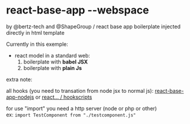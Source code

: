 # react-base-app --webspace

by @bertz-tech and @ShapeGroup / react base app boilerplate injected directly in html template

Currently in this exemple:

- react model in a standard web:
    1. boilerplate with <b>babel JSX</b>
    2. boilerplate with <b>plain Js</b>

extra note:

all hooks (you need to transation from node jsx to normal js):
[react-base-app-nodejs](https://github.com/jsReact-collection/react-base-app-nodejs) or 
[react... / hookscripts](https://github.com/jsReact-collection/react-base-app-nodejs/tree/main/src/resources/components)

for use "import" you need a http server (node or php or other)<br>
ex: `import TestComponent from "./testcomponent.js"`
